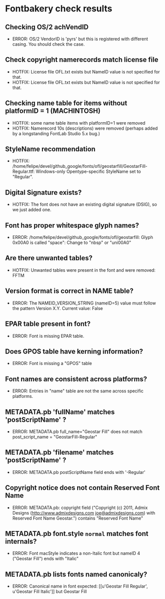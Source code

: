 # Fontbakery check results
## Checking OS/2 achVendID
* ERROR: OS/2 VendorID is 'pyrs' but this is registered with different casing. You should check the case.

## Check copyright namerecords match license file
* HOTFIX: License file OFL.txt exists but NameID value is not specified for that.
* HOTFIX: License file OFL.txt exists but NameID value is not specified for that.

## Checking name table for items without platformID = 1 (MACHINTOSH)
* HOTFIX: some name table items with platformID=1 were removed
* HOTFIX: Namerecord 10s (descriptions) were removed (perhaps added by a longstanding FontLab Studio 5.x bug.)

## StyleName recommendation
* HOTFIX: /home/felipe/devel/github_google/fonts/ofl/geostarfill/GeostarFill-Regular.ttf: Windows-only Opentype-specific StyleName set to "Regular".

## Digital Signature exists?
* HOTFIX: The font does not have an existing digital signature (DSIG), so we just added one.

## Font has **proper** whitespace glyph names?
* ERROR: /home/felipe/devel/github_google/fonts/ofl/geostarfill: Glyph 0x00A0 is called "space": Change to "nbsp" or "uni00A0"

## Are there unwanted tables?
* HOTFIX: Unwanted tables were present in the font and were removed: FFTM

## Version format is correct in NAME table?
* ERROR: The NAMEID_VERSION_STRING (nameID=5) value must follow the pattern Version X.Y. Current value: False

## EPAR table present in font?
* ERROR: Font is missing EPAR table.

## Does GPOS table have kerning information?
* ERROR: Font is missing a "GPOS" table

## Font names are consistent across platforms?
* ERROR: Entries in "name" table are not the same across specific platforms.

## METADATA.pb 'fullName' matches 'postScriptName' ?
* ERROR: METADATA.pb full_name="Geostar Fill" does not match post_script_name = "GeostarFill-Regular"

## METADATA.pb 'filename' matches 'postScriptName' ?
* ERROR: METADATA.pb postScriptName field ends with '-Regular'

## Copyright notice does not contain Reserved Font Name
* ERROR: METADATA.pb: copyright field ("Copyright (c) 2011, Admix Designs (http://www.admixdesigns.com joe@admixdesigns.com) with Reserved Font Name Geostar.") contains "Reserved Font Name"

## METADATA.pb font.style `normal` matches font internals?
* ERROR: Font macStyle indicates a non-Italic font but nameID 4 ("Geostar Fill") ends with "Italic"

## METADATA.pb lists fonts named canonicaly?
* ERROR: Canonical name in font expected: [[u'Geostar Fill Regular', u'Geostar Fill Italic']] but Geostar Fill

